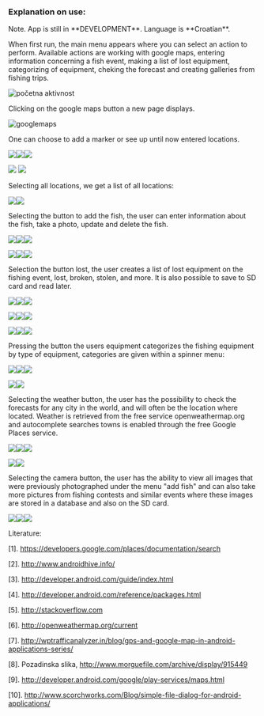 <h3>Explanation on use:</h3>
 Note. App is still in  **DEVELOPMENT**.
Language is **Croatian**.


When first run, the main menu appears where you can select an action to perform. Available actions are working with google maps, entering information concerning a fish event, making a list of lost equipment, categorizing of equipment, cheking the forecast and creating galleries from fishing trips. 

![početna aktivnost](http://slaven-sakacic.from.hr/screenshots/Screenshot_2014-09-11-14-060.png)

Clicking on the google maps button a new page displays.

![googlemaps](http://slaven-sakacic.from.hr/screenshots/1%20Google%20Maps/Screenshot_2014-09-11-14-07-03.png)

One can choose to add a marker or see up until now entered locations.

![](http://slaven-sakacic.from.hr/screenshots/1%20Google%20Maps/Screenshot_2014-09-11-14-07-33.png)![](http://slaven-sakacic.from.hr/screenshots/1%20Google%20Maps/Screenshot_2014-09-11-14-08-19.png)![](http://slaven-sakacic.from.hr/screenshots/1%20Google%20Maps/Screenshot_2014-09-11-14-09-08.png)

![](http://slaven-sakacic.from.hr/screenshots/1%20Google%20Maps/Screenshot_2014-09-11-14-11-19.png)
![](http://slaven-sakacic.from.hr/screenshots/1%20Google%20Maps/Screenshot_2014-09-11-14-11-40.png)

Selecting all locations, we get a list of all locations:

![](http://slaven-sakacic.from.hr/screenshots/1%20Google%20Maps/Screenshot_2014-09-11-14-15-29.png)![](http://slaven-sakacic.from.hr/screenshots/1%20Google%20Maps/Screenshot_2014-09-11-14-15-33.png)

Selecting the button to add the fish, the user can enter information about the fish, take a photo, update and delete the fish.

![](http://slaven-sakacic.from.hr/screenshots/2%20Dodaj%20Ribu/Screenshot_2014-09-11-14-16-06.png)![](http://slaven-sakacic.from.hr/screenshots/2%20Dodaj%20Ribu/Screenshot_2014-09-11-14-19-26.png)![](http://slaven-sakacic.from.hr/screenshots/2%20Dodaj%20Ribu/Screenshot_2014-09-11-14-19-33.png)

![](http://slaven-sakacic.from.hr/screenshots/2%20Dodaj%20Ribu/Screenshot_2014-09-11-14-24-54.png)![](http://slaven-sakacic.from.hr/screenshots/2%20Dodaj%20Ribu/Screenshot_2014-09-11-14-25-01.png)![](http://slaven-sakacic.from.hr/screenshots/2%20Dodaj%20Ribu/Screenshot_2014-09-11-14-25-32.png)

Selection the button lost, the user creates a list of lost equipment on the fishing event, lost, broken, stolen, and more. It is also possible to save to SD card and read later.

![](http://slaven-sakacic.from.hr/screenshots/3%20Izgubljeno/Screenshot_2014-09-11-14-26-12.png)![](http://slaven-sakacic.from.hr/screenshots/3%20Izgubljeno/Screenshot_2014-09-11-14-26-26.png)![](http://slaven-sakacic.from.hr/screenshots/3%20Izgubljeno/Screenshot_2014-09-11-14-26-31.png)

![](http://slaven-sakacic.from.hr/screenshots/3%20Izgubljeno/Screenshot_2014-09-11-14-26-35.png)![](http://slaven-sakacic.from.hr/screenshots/3%20Izgubljeno/Screenshot_2014-09-11-14-29-07.png)![](http://slaven-sakacic.from.hr/screenshots/3%20Izgubljeno/Screenshot_2014-09-11-14-29-18.png)

![](http://slaven-sakacic.from.hr/screenshots/3%20Izgubljeno/Screenshot_2014-09-11-14-29-26.png)![](http://slaven-sakacic.from.hr/screenshots/3%20Izgubljeno/Screenshot_2014-09-11-14-29-30.png)![](http://slaven-sakacic.from.hr/screenshots/3%20Izgubljeno/Screenshot_2014-09-11-14-29-52.png)

Pressing the button the users equipment categorizes the fishing equipment by type of equipment, categories are given within a spinner menu:

![](http://slaven-sakacic.from.hr/screenshots/4%20Oprema/Screenshot_2014-09-11-14-30-08.png)![](http://slaven-sakacic.from.hr/screenshots/4%20Oprema/Screenshot_2014-09-11-14-30-55.png)![](http://slaven-sakacic.from.hr/screenshots/4%20Oprema/Screenshot_2014-09-11-14-34-50.png)

![](http://slaven-sakacic.from.hr/screenshots/4%20Oprema/Screenshot_2014-09-11-14-35-01.png)![](http://slaven-sakacic.from.hr/screenshots/4%20Oprema/Screenshot_2014-09-11-14-35-16.png)

Selecting the weather button, the user has the possibility to check the forecasts for any city in the world, and will often be the location where located. Weather is retrieved from the free service openweathermap.org and autocomplete searches towns is enabled through the free Google Places service.

![](http://slaven-sakacic.from.hr/screenshots/5%20Weather/Screenshot_2014-09-11-14-35-30.png)![](http://slaven-sakacic.from.hr/screenshots/5%20Weather/Screenshot_2014-09-11-14-36-09.png)![](http://slaven-sakacic.from.hr/screenshots/5%20Weather/Screenshot_2014-09-11-14-36-16.png)

![](http://slaven-sakacic.from.hr/screenshots/5%20Weather/Screenshot_2014-09-11-14-36-20.png)![](http://slaven-sakacic.from.hr/screenshots/5%20Weather/Screenshot_2014-09-11-14-36-39.png)

Selecting the camera button, the user has the ability to view all images that were previously photographed under the menu "add fish" and can also take more pictures from fishing contests and similar events where these images are stored in a database and also on the SD card.

![](http://slaven-sakacic.from.hr/screenshots/Camera/Screenshot_2014-09-11-14-40-01.png)![](http://slaven-sakacic.from.hr/screenshots/Camera/Screenshot_2014-09-11-14-40-57.png)![](http://slaven-sakacic.from.hr/screenshots/Camera/Screenshot_2014-09-11-14-42-01.png)

Literature:

[1].	https://developers.google.com/places/documentation/search

[2].	http://www.androidhive.info/

[3].	http://developer.android.com/guide/index.html

[4].	http://developer.android.com/reference/packages.html

[5].	http://stackoverflow.com

[6].	http://openweathermap.org/current

[7].	http://wptrafficanalyzer.in/blog/gps-and-google-map-in-android-applications-series/

[8].	Pozadinska slika, http://www.morguefile.com/archive/display/915449

[9].	http://developer.android.com/google/play-services/maps.html

[10].	http://www.scorchworks.com/Blog/simple-file-dialog-for-android-applications/


